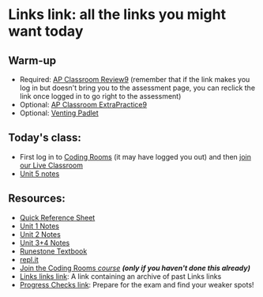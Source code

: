 # Links link: all the links you might want today
## Warm-up
* Required: [AP Classroom Review9](https://apclassroom.collegeboard.org/8/assessments/assignments/33408819) (remember that if the link makes you log in but doesn't bring you to the assessment page, you can reclick the link once logged in to go right to the assessment)
* Optional: [AP Classroom ExtraPractice9](https://apclassroom.collegeboard.org/8/assessments/assignments/33396274)
* Optional: [Venting Padlet](https://viewpointschool2.padlet.org/nolandonoghue2/cjt42uuauv8r9ym7)

## Today's class:
* First log in to [Coding Rooms](http://app.codingrooms.com/) (it may have logged you out) and then [join our Live Classroom](https://app.codingrooms.com/c-join/c/pscWcqQ5P0VB)
* [Unit 5 notes](https://gist.github.com/mrDonoghue/7312efdb78dca463096ddffcb9f66c0b)

## Resources:
* [Quick Reference Sheet]( https://apcentral.collegeboard.org/pdf/ap-computer-science-a-java-quick-reference.pdf?course=ap-computer-science-a )
* [Unit 1 Notes](https://gist.github.com/mrDonoghue/6f097b0a542598d27c27f7adec5c568c)
* [Unit 2 Notes](https://gist.github.com/mrDonoghue/c66799d9887dddb1d86710d9bade8a14)
* [Unit 3+4 Notes](https://gist.github.com/mrDonoghue/584d61a03c362bd0efad5aaf09d12e5a)
* [Runestone Textbook](https://csawesome.runestone.academy/runestone/books/published/csawesome/index.html)
* [repl.it](https://repl.it/~)
* [Join the Coding Rooms *course*](https://app.codingrooms.com/management/courses/join-by-code/UP8Wz3o1) ***(only if you haven't done this already)***
* [Links links link](https://gist.github.com/mrDonoghue/85c00adcd07a5fa9696e10fdda430578): A link containing an archive of past Links links
* [Progress Checks link](https://gist.github.com/mrDonoghue/de5fe548bfc3c7ff405884a56a2b29bc): Prepare for the exam and find your weaker spots! 
